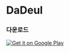 # DaDeul

### 다운로드

<a href="https://play.google.com/store/apps/details?id=com.dadeul">
    <img alt="Get it on Google Play" src="https://developer.android.com/images/brand/en_generic_rgb_wo_45.png" />
</a>